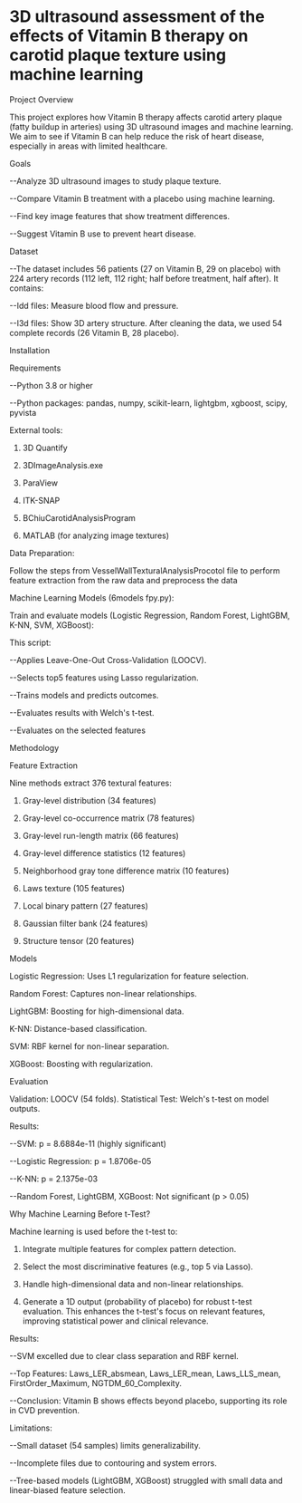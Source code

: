 # 3D ultrasound assessment of the effects of Vitamin B therapy on carotid plaque texture using machine learning

Project Overview

This project explores how Vitamin B therapy affects carotid artery plaque (fatty buildup in arteries) using 3D ultrasound images and machine learning. We aim to see if Vitamin B can help reduce the risk of heart disease, especially in areas with limited healthcare.

Goals

--Analyze 3D ultrasound images to study plaque texture.

--Compare Vitamin B treatment with a placebo using machine learning.

--Find key image features that show treatment differences.

--Suggest Vitamin B use to prevent heart disease.

Dataset

--The dataset includes 56 patients (27 on Vitamin B, 29 on placebo) with 224 artery records (112 left, 112 right; half before treatment, half after). It contains:

--Idd files: Measure blood flow and pressure.

--I3d files: Show 3D artery structure. After cleaning the data, we used 54 complete records (26 Vitamin B, 28 placebo).

Installation

Requirements

--Python 3.8 or higher

--Python packages: pandas, numpy, scikit-learn, lightgbm, xgboost, scipy, pyvista

External tools:

1. 3D Quantify

2. 3DImageAnalysis.exe

3. ParaView

4. ITK-SNAP

5. BChiuCarotidAnalysisProgram

6. MATLAB (for analyzing image textures)

Data Preparation:

Follow the steps from VesselWallTexturalAnalysisProcotol file to perform feature extraction from the raw data and preprocess the data 

Machine Learning Models (6models fpy.py):

Train and evaluate models (Logistic Regression, Random Forest, LightGBM, K-NN, SVM, XGBoost):

This script:

--Applies Leave-One-Out Cross-Validation (LOOCV).

--Selects top5 features using Lasso regularization.

--Trains models and predicts outcomes.

--Evaluates results with Welch's t-test.

--Evaluates on the selected features

Methodology

Feature Extraction

Nine methods extract 376 textural features:





1. Gray-level distribution (34 features)



2. Gray-level co-occurrence matrix (78 features)



3. Gray-level run-length matrix (66 features)



4. Gray-level difference statistics (12 features)



5. Neighborhood gray tone difference matrix (10 features)



6. Laws texture (105 features)



7. Local binary pattern (27 features)



8. Gaussian filter bank (24 features)



9. Structure tensor (20 features)

Models

Logistic Regression: Uses L1 regularization for feature selection.

Random Forest: Captures non-linear relationships.

LightGBM: Boosting for high-dimensional data.

K-NN: Distance-based classification.

SVM: RBF kernel for non-linear separation.

XGBoost: Boosting with regularization.

Evaluation



Validation: LOOCV (54 folds).
Statistical Test: Welch's t-test on model outputs.



Results:


--SVM: p = 8.6884e-11 (highly significant)

--Logistic Regression: p = 1.8706e-05

--K-NN: p = 2.1375e-03

--Random Forest, LightGBM, XGBoost: Not significant (p > 0.05)

Why Machine Learning Before t-Test?

Machine learning is used before the t-test to:

1. Integrate multiple features for complex pattern detection.

2. Select the most discriminative features (e.g., top 5 via Lasso).

3. Handle high-dimensional data and non-linear relationships.

4. Generate a 1D output (probability of placebo) for robust t-test evaluation. This enhances the t-test's focus on relevant features, improving statistical power and clinical relevance.

Results:


--SVM excelled due to clear class separation and RBF kernel.



--Top Features: Laws_LER_absmean, Laws_LER_mean, Laws_LLS_mean, FirstOrder_Maximum, NGTDM_60_Complexity.



--Conclusion: Vitamin B shows effects beyond placebo, supporting its role in CVD prevention.

Limitations:





--Small dataset (54 samples) limits generalizability.



--Incomplete files due to contouring and system errors.



--Tree-based models (LightGBM, XGBoost) struggled with small data and linear-biased feature selection.

